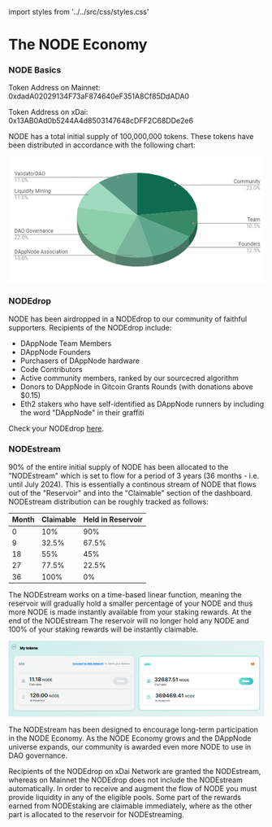import styles from '../../src/css/styles.css'

# The NODE Economy

### NODE Basics

Token Address on Mainnet: 0xdadA02029134F73aF874640eF351A8Cf85DdADA0

Token Address on xDai: 0x13AB0Ad0b5244A4d8503147648cDFF2C68DDe2e6

NODE has a total initial supply of 100,000,000 tokens. These tokens have been distributed in accordance with the following chart:

<img id="border" alt="NODEdrop Distro PIE chart" src="../../img/DAO/NODEdropPIE.png" />

### NODEdrop

NODE has been airdropped in a NODEdrop to our community of faithful supporters. Recipients of the NODEdrop include:

- DAppNode Team Members
- DAppNode Founders
- Purchasers of DAppNode hardware
- Code Contributors
- Active community members, ranked by our sourcecred algorithm
- Donors to DAppNode in Gitcoin Grants Rounds (with donations above $0.15)
- Eth2 stakers who have self-identified as DAppNode runners by including the word "DAppNode" in their graffiti

Check your NODEdrop [here](http://app.dappnode.io/nodedrop).

### NODEstream

90% of the entire initial supply of NODE has been allocated to the "NODEstream" which is set to flow for a period of 3 years (36 months - i.e. until July 2024). This is essentially a continous stream of NODE that flows out of the "Reservoir" and into the "Claimable" section of the dashboard. NODEstream distribution can be roughly tracked as follows:

| Month | Claimable | Held in Reservoir |
| ----- | --------- | ----------------- |
| 0     | 10%       | 90%               |
| 9     | 32.5%     | 67.5%             |
| 18    | 55%       | 45%               |
| 27    | 77.5%     | 22.5%             |
| 36    | 100%      | 0%                |

The NODEstream works on a time-based linear function, meaning the reservoir will gradually hold a smaller percentage of your NODE and thus more NODE is made instantly available from your staking rewards. At the end of the NODEstream The reservoir will no longer hold any NODE and 100% of your staking rewards will be instantly claimable.

<img id="border" alt="NODEdrop Distro PIE chart" src="../../static/img/DAO/claimNODEui.png" />

The NODEstream has been designed to encourage long-term participation in the NODE Economy. As the NODE Economy grows and the DAppNode universe expands, our community is awarded even more NODE to use in DAO governance.

Recipients of the NODEdrop on xDai Network are granted the NODEstream, whereas on Mainnet the NODEdrop does not include the NODEstream automatically. In order to receive and augment the flow of NODE you must provide liquidity in any of the eligible pools. Some part of the rewards earned from NODEstaking are claimable immediately, where as the other part is allocated to the reservoir for NODEstreaming.

